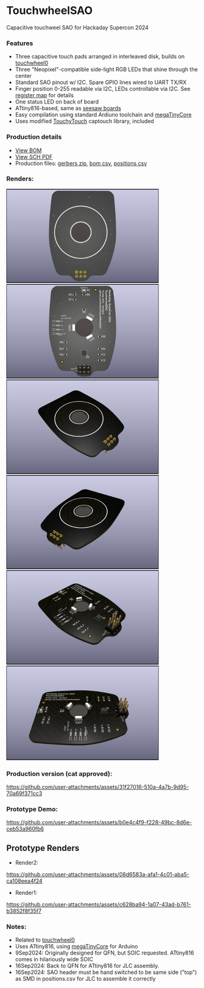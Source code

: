 # TouchwheelSAO


Capacitive touchweel SAO for Hackaday Supercon 2024

### Features
- Three capacitive touch pads arranged in interleaved disk, builds on [touchwheel0](https://github.com/todbot/touchwheels)
- Three "Neopixel"-compatible side-light RGB LEDs that shine through the center
- Standard SAO pinout w/ I2C. Spare GPIO lines wired to UART TX/RX
- Finger position 0-255 readable via I2C, LEDs controllable via I2C. See [register map](https://github.com/todbot/TouchwheelSAO/blob/main/firmware/TouchwheelSAO_attiny816/TouchwheelSAO_attiny816.ino#L40) for details
- One status LED on back of board
- ATtiny816-based, same as [seesaw boards](https://learn.adafruit.com/adafruit-attiny817-seesaw)
- Easy compilation using standard Ardiuno toolchain and [megaTinyCore](https://github.com/SpenceKonde/megaTinyCore)
- Uses modified [TouchyTouch](https://github.com/todbot/TouchyTouch) captouch library, included

### Production details

* [View BOM](https://todbot.github.io/TouchwheelSAO/schematics/TouchwheelSAO/bom/ibom.html)
* [View SCH PDF](https://todbot.github.io/TouchwheelSAO/schematics/TouchwheelSAO/TouchwheelSAO_sch.pdf)
* Production files: [gerbers zip](https://todbot.github.io/TouchwheelSAO/schematics/TouchwheelSAO/production/TouchWheelSAO.zip), [bom csv](https://todbot.github.io/TouchwheelSAO/schematics/TouchwheelSAO/production/bom.csv), [positions csv](https://todbot.github.io/TouchwheelSAO/schematics/TouchwheelSAO/production/positions.csv)

### Renders:

<a href="./docs/renders/TouchwheelSAO-render0.jpg"><img src="./docs/renders/TouchwheelSAO-render0.jpg" width=400></a>
<a href="./docs/renders/TouchwheelSAO-render1.jpg"><img src="./docs/renders/TouchwheelSAO-render1.jpg" width=400></a>
<a href="./docs/renders/TouchwheelSAO-render2.jpg"><img src="./docs/renders/TouchwheelSAO-render2.jpg" width=400></a>
<a href="./docs/renders/TouchwheelSAO-render3.jpg"><img src="./docs/renders/TouchwheelSAO-render3.jpg" width=400></a>
<a href="./docs/renders/TouchwheelSAO-render4.jpg"><img src="./docs/renders/TouchwheelSAO-render4.jpg" width=400></a>
<a href="./docs/renders/TouchwheelSAO-render5.jpg"><img src="./docs/renders/TouchwheelSAO-render5.jpg" width=400></a>

### Production version (cat approved):



https://github.com/user-attachments/assets/31f27016-510a-4a7b-9d95-70a69f371cc3



### Prototype Demo: 


https://github.com/user-attachments/assets/b0e4c4f9-f228-49bc-8d6e-ceb53a960fb6



## Prototype Renders

* Render2:

https://github.com/user-attachments/assets/08d6583a-afa1-4c01-aba5-ca108eea4f24

* Render1:

https://github.com/user-attachments/assets/c628ba94-1a07-43ad-b761-b3852f8f35f7

### Notes:

* Related to [touchwheel0](https://github.com/todbot/touchwheels)
* Uses ATtiny816, using [megaTinyCore](https://github.com/SpenceKonde/megaTinyCore) for Arduino
* 9Sep2024: Originally designed for QFN, but SOIC requested. ATtiny816 comes in hilariously wide SOIC
* 16Sep2024: Back to QFN for ATtiny816 for JLC assembly.
* 16Sep2024: SAO header must be hand switched to be same side ("top") as SMD in positions.csv for JLC to assemble it correctly

